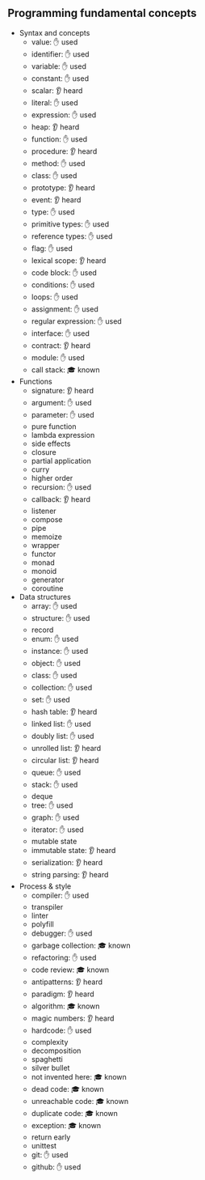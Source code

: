 ## Programming fundamental concepts

- Syntax and concepts
  - value: ✋ used
  - identifier: ✋ used
  - variable: ✋ used
  - constant: ✋ used
  - scalar: 👂 heard
  - literal: ✋ used
  - expression: ✋ used
  - heap: 👂 heard
  - function: ✋ used
  - procedure: 👂 heard
  - method: ✋ used 
  - class: ✋ used
  - prototype: 👂 heard
  - event: 👂 heard
  - type: ✋ used 
  - primitive types: ✋ used
  - reference types: ✋ used
  - flag: ✋ used 
  - lexical scope: 👂 heard
  - code block: ✋ used 
  - conditions: ✋ used 
  - loops: ✋ used
  - assignment: ✋ used
  - regular expression: ✋ used 
  - interface: ✋ used
  - contract: 👂 heard
  - module: ✋ used
  - call stack: 🎓 known
- Functions
  - signature: 👂 heard
  - argument: ✋ used 
  - parameter: ✋ used 
  - pure function
  - lambda expression
  - side effects
  - closure
  - partial application
  - curry
  - higher order
  - recursion: ✋ used
  - callback: 👂 heard
  - listener
  - compose
  - pipe
  - memoize
  - wrapper
  - functor
  - monad
  - monoid
  - generator
  - coroutine
- Data structures
  - array: ✋ used 
  - structure: ✋ used
  - record
  - enum: ✋ used
  - instance: ✋ used
  - object: ✋ used
  - class: ✋ used
  - collection: ✋ used
  - set: ✋ used
  - hash table: 👂 heard
  - linked list: ✋ used
  - doubly list: ✋ used
  - unrolled list: 👂 heard
  - circular list: 👂 heard
  - queue: ✋ used
  - stack: ✋ used
  - deque
  - tree: ✋ used
  - graph: ✋ used
  - iterator: ✋ used
  - mutable state
  - immutable state: 👂 heard
  - serialization: 👂 heard
  - string parsing: 👂 heard
- Process & style
  - compiler: ✋ used
  - transpiler
  - linter
  - polyfill
  - debugger: ✋ used
  - garbage collection: 🎓 known
  - refactoring: ✋ used
  - code review: 🎓 known
  - antipatterns: 👂 heard
  - paradigm: 👂 heard
  - algorithm: 🎓 known
  - magic numbers: 👂 heard
  - hardcode: ✋ used
  - complexity
  - decomposition  
  - spaghetti 
  - silver bullet
  - not invented here: 🎓 known
  - dead code: 🎓 known
  - unreachable code: 🎓 known
  - duplicate code: 🎓 known
  - exception: 🎓 known
  - return early
  - unittest
  - git: ✋ used
  - github: ✋ used

